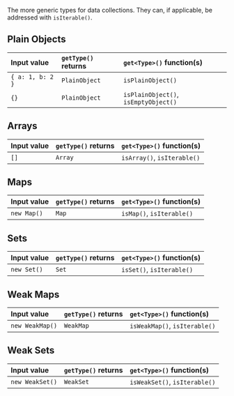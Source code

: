 The more generic types for data collections. They can, if applicable, be addressed with `isIterable()`. 
## Plain Objects

| Input value      | `getType()` returns | `get<Type>()` function(s)            |
|:-----------------|:--------------------|:-------------------------------------|
| `{ a: 1, b: 2 }` | `PlainObject`       | `isPlainObject()`                    |
| `{}`             | `PlainObject`       | `isPlainObject()`, `isEmptyObject()` |

## Arrays

| Input value | `getType()` returns | `get<Type>()` function(s)   |
|:------------|:--------------------|:----------------------------|
| `[]`        | `Array`             | `isArray()`, `isIterable()` |

## Maps

| Input value | `getType()` returns | `get<Type>()` function(s) |
|:------------|:--------------------|:--------------------------|
| `new Map()` | `Map`               | `isMap()`, `isIterable()` |

## Sets

| Input value | `getType()` returns | `get<Type>()` function(s) |
|:------------|:--------------------|:--------------------------|
| `new Set()` | `Set`               | `isSet()`, `isIterable()` |

## Weak  Maps

| Input value     | `getType()` returns | `get<Type>()` function(s)     |
|:----------------|:--------------------|:------------------------------|
| `new WeakMap()` | `WeakMap`           | `isWeakMap()`, `isIterable()` |

## Weak Sets

| Input value     | `getType()` returns | `get<Type>()` function(s)     |
|:----------------|:--------------------|:------------------------------|
| `new WeakSet()` | `WeakSet`           | `isWeakSet()`, `isIterable()` |